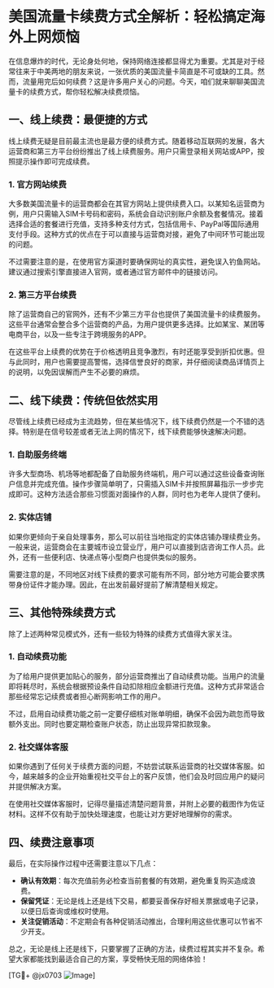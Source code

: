 # 美国流量卡续费方式全解析：轻松搞定海外上网烦恼

在信息爆炸的时代，无论身处何地，保持网络连接都显得尤为重要。尤其是对于经常往来于中美两地的朋友来说，一张优质的美国流量卡简直是不可或缺的工具。然而，流量用完后如何续费？这是许多用户关心的问题。今天，咱们就来聊聊美国流量卡的续费方式，帮你轻松解决续费烦恼。

## 一、线上续费：最便捷的方式

线上续费无疑是目前最主流也是最方便的续费方式。随着移动互联网的发展，各大运营商和第三方平台纷纷推出了线上续费服务。用户只需登录相关网站或APP，按照提示操作即可完成续费。

### 1. 官方网站续费

大多数美国流量卡的运营商都会在其官方网站上提供续费入口。以某知名运营商为例，用户只需输入SIM卡号码和密码，系统会自动识别账户余额及套餐情况。接着选择合适的套餐进行充值，支持多种支付方式，包括信用卡、PayPal等国际通用支付手段。这种方式的优点在于可以直接与运营商对接，避免了中间环节可能出现的问题。

不过需要注意的是，在使用官方渠道时要确保网址的真实性，避免误入钓鱼网站。建议通过搜索引擎直接进入官网，或者通过官方邮件中的链接访问。

### 2. 第三方平台续费

除了运营商自己的官网外，还有不少第三方平台也提供了美国流量卡的续费服务。这些平台通常会整合多个运营商的产品，为用户提供更多选择。比如某宝、某团等电商平台，以及一些专注于跨境服务的APP。

在这些平台上续费的优势在于价格透明且竞争激烈，有时还能享受到折扣优惠。但与此同时，用户也需要提高警惕，选择信誉良好的商家，并仔细阅读商品详情页上的说明，以免因误解而产生不必要的麻烦。

## 二、线下续费：传统但依然实用

尽管线上续费已经成为主流趋势，但在某些情况下，线下续费仍然是一个不错的选择。特别是在信号较差或者无法上网的情况下，线下续费能够快速解决问题。

### 1. 自助服务终端

许多大型商场、机场等地都配备了自助服务终端机，用户可以通过这些设备查询账户信息并完成充值。操作步骤简单明了，只需插入SIM卡并按照屏幕指示一步步完成即可。这种方法适合那些习惯面对面操作的人群，同时也为老年人提供了便利。

### 2. 实体店铺

如果你更倾向于亲自处理事务，那么可以前往当地指定的实体店铺办理续费业务。一般来说，运营商会在主要城市设立营业厅，用户可以直接到店咨询工作人员。此外，还有一些便利店、快递点等小型商户也提供类似的服务。

需要注意的是，不同地区对线下续费的要求可能有所不同，部分地方可能会要求携带身份证件才能办理。因此，在出发前最好提前了解清楚相关规定。

## 三、其他特殊续费方式

除了上述两种常见模式外，还有一些较为特殊的续费方式值得大家关注。

### 1. 自动续费功能

为了给用户提供更加贴心的服务，部分运营商推出了自动续费功能。当用户的流量即将耗尽时，系统会根据预设条件自动扣除相应金额进行充值。这种方式非常适合那些经常忘记续费或者担心断网影响工作的用户。

不过，启用自动续费功能之前一定要仔细核对账单明细，确保不会因为疏忽而导致额外支出。同时也要定期检查账户状态，防止出现异常扣款现象。

### 2. 社交媒体客服

如果你遇到了任何关于续费方面的问题，不妨尝试联系运营商的社交媒体客服。如今，越来越多的企业开始重视社交平台上的客户反馈，他们会及时回应用户的疑问并提供解决方案。

在使用社交媒体客服时，记得尽量描述清楚问题背景，并附上必要的截图作为佐证材料。这样不仅有助于加快处理速度，也能让对方更好地理解你的需求。

## 四、续费注意事项

最后，在实际操作过程中还需要注意以下几点：

- **确认有效期**：每次充值前务必检查当前套餐的有效期，避免重复购买造成浪费。
- **保留凭证**：无论是线上还是线下交易，都要妥善保存好相关票据或电子记录，以便日后查询或维权时使用。
- **关注促销活动**：不定期会有各种促销活动推出，合理利用这些优惠可以节省不少开支。

总之，无论是线上还是线下，只要掌握了正确的方法，续费过程其实并不复杂。希望大家都能找到最适合自己的方案，享受畅快无阻的网络体验！

[TG💪+ @jx0703 ![Image](https://github.com/user-attachments/assets/dbca1d08-cadb-493c-b0ec-ad6f7a83f270)]